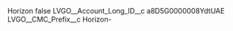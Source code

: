 <?xml version="1.0" encoding="UTF-8"?>
<CustomMetadata xmlns="http://soap.sforce.com/2006/04/metadata" xmlns:xsi="http://www.w3.org/2001/XMLSchema-instance" xmlns:xsd="http://www.w3.org/2001/XMLSchema">
    <label>Horizon</label>
    <protected>false</protected>
    <values>
        <field>LVGO__Account_Long_ID__c</field>
        <value xsi:type="xsd:string">a8D5G0000008YdtUAE</value>
    </values>
    <values>
        <field>LVGO__CMC_Prefix__c</field>
        <value xsi:type="xsd:string">Horizon-</value>
    </values>
</CustomMetadata>
